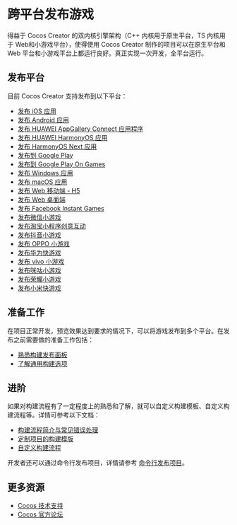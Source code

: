 # 跨平台发布游戏

得益于 Cocos Creator 的双内核引擎架构（C++ 内核用于原生平台，TS 内核用于 Web和小游戏平台），使得使用 Cocos Creator 制作的项目可以在原生平台和 Web 平台和小游戏平台上都运行良好。真正实现一次开发，全平台运行。

## 发布平台

目前 Cocos Creator 支持发布到以下平台：
- [发布 iOS 应用](./ios/index.md)
- [发布 Android 应用](./android/index.md)
- [发布 HUAWEI AppGallery Connect 应用程序](./publish-huawei-agc.md)
- [发布 HUAWEI HarmonyOS 应用](./publish-huawei-ohos.md)
- [发布 HarmonyOS Next 应用](./publish-harmonyos-next.md)
- [发布到 Google Play](google-play/build-example-google-play.md)
- [发布到 Google Play On Games](google-play-games/index.md)
- [发布 Windows 应用](./windows/index.md)
- [发布 macOS 应用](./ios/index.md)
- [发布 Web 移动端 - H5](./publish-web.md)
- [发布 Web 桌面端](publish-web.md)
- [发布 Facebook Instant Games](./publish-fb-instant-games.md)
- [发布微信小游戏](./publish-wechatgame.md)
- [发布淘宝小程序创意互动](./publish-taobao-creative-app.md)
- [发布抖音小游戏](./publish-bytedance-mini-game.md)
- [发布 OPPO 小游戏](./publish-oppo-mini-game.md)
- [发布华为快游戏](./publish-huawei-quick-game.md)
- [发布 vivo 小游戏](./publish-vivo-mini-game.md)
- [发布咪咕小游戏](./publish-migu-mini-game.md)
- [发布荣耀小游戏](./publish-honor-mini-game.md)
- [发布小米快游戏](./publish-xiaomi-quick-game.md)

## 准备工作

在项目正常开发，预览效果达到要求的情况下，可以将游戏发布到多个平台。在发布之前需要做的准备工作包括：

- [熟悉构建发布面板](build-panel.md)
- [了解通用构建选项](build-options.md)

## 进阶

如果对构建流程有了一定程度上的熟悉和了解，就可以自定义构建模板、自定义构建流程等。详情可参考以下文档：

- [构建流程简介与常见错误处理](build-guide.md)
- [定制项目的构建模版](custom-project-build-template.md)
- [自定义构建流程](custom-build-plugin.md)

开发者还可以通过命令行发布项目，详情请参考 [命令行发布项目](publish-in-command-line.md)。

## 更多资源

- [Cocos 技术支持](https://www.cocos.com/assistant)
- [Cocos 官方论坛](https://forum.cocos.org/)
